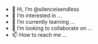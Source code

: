 - 👋 Hi, I’m @silenceisendless
- 👀 I’m interested in ...
- 🌱 I’m currently learning ...
- 💞️ I’m looking to collaborate on ...
- 📫 How to reach me ...

<!---
silenceisendless/silenceisendless is a ✨ special ✨ repository because its `README.md` (this file) appears on your GitHub profile.
You can click the Preview link to take a look at your changes.
--->
